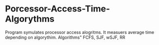 # Porcessor-Access-Time-Algorythms
Program symulates processor access alogritms. It measuers average time depending on algorythim.
Algorithms" FCFS, SJF, wSJF, RR
